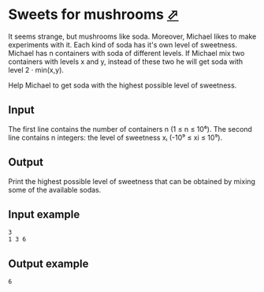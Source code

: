 # Sweets for mushrooms [⬀](https://www.e-olymp.com/en/problems/4359)
It seems strange, but mushrooms like soda. Moreover, Michael likes to make experiments with it. Each kind of soda has it's own level of sweetness. Michael has n containers with soda of different levels. If Michael mix two containers with levels x and y, instead of these two he will get soda with level 2 · min(x,y).

Help Michael to get soda with the highest possible level of sweetness.

## Input
The first line contains the number of containers n (1 ≤ n ≤ 10⁶). The second line contains n integers: the level of sweetness xᵢ (-10⁹ ≤ xi ≤ 10⁹).

## Output
Print the highest possible level of sweetness that can be obtained by mixing some of the available sodas.

## Input example
```
3
1 3 6
```

## Output example
```
6
```
